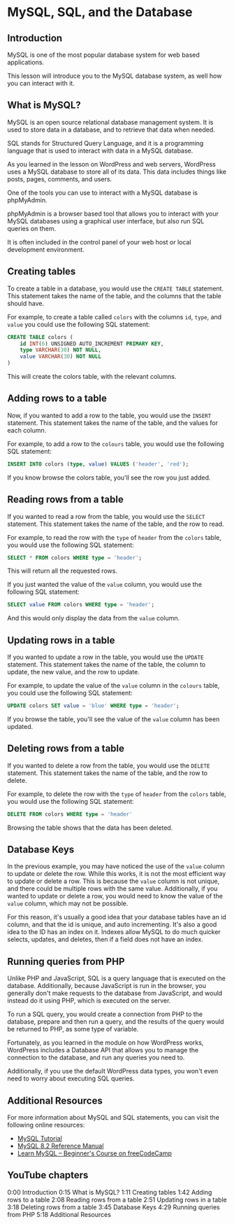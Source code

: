 # MySQL, SQL, and the Database

## Introduction

MySQL is one of the most popular database system for web based applications. 

This lesson will introduce you to the MySQL database system, as well how you can interact with it.

## What is MySQL?

MySQL is an open source relational database management system. It is used to store data in a database, and to retrieve that data when needed.

SQL stands for Structured Query Language, and it is a programming language that is used to interact with data in a MySQL database.  

As you learned in the lesson on WordPress and web servers, WordPress uses a MySQL database to store all of its data. This data includes things like posts, pages, comments, and users. 

One of the tools you can use to interact with a MySQL database is phpMyAdmin. 

phpMyAdmin is a browser based tool that allows you to interact with your MySQL databases using a graphical user interface, but also run SQL queries on them.  

It is often included in the control panel of your web host or local development environment.

## Creating tables

To create a table in a database, you would use the `CREATE TABLE` statement. This statement takes the name of the table, and the columns that the table should have.

For example, to create a table called `colors` with the columns `id`, `type`, and `value` you could use the following SQL statement:

```sql
CREATE TABLE colors (
    id INT(6) UNSIGNED AUTO_INCREMENT PRIMARY KEY,
    type VARCHAR(30) NOT NULL,
    value VARCHAR(30) NOT NULL
)
```

This will create the colors table, with the relevant columns.

## Adding rows to a table

Now, if you wanted to add a row to the table, you would use the `INSERT` statement. This statement takes the name of the table, and the values for each column.

For example, to add a row to the `colours` table, you would use the following SQL statement:

```sql
INSERT INTO colors (type, value) VALUES ('header', 'red');
```

If you know browse the colors table, you'll see the row you just added.

## Reading rows from a table

If you wanted to read a row from the table, you would use the `SELECT` statement. This statement takes the name of the table, and the row to read.

For example, to read the row with the `type` of `header` from the `colors` table, you would use the following SQL statement:

```sql
SELECT * FROM colors WHERE type = 'header';
```

This will return all the requested rows.

If you just wanted the value of the `value` column, you would use the following SQL statement:

```sql
SELECT value FROM colors WHERE type = 'header';
```

And this would only display the data from the `value` column.

## Updating rows in a table

If you wanted to update a row in the table, you would use the `UPDATE` statement. This statement takes the name of the table, the column to update, the new value, and the row to update.

For example, to update the value of the `value` column in the `colours` table, you could use the following SQL statement:

```sql
UPDATE colors SET value = 'blue' WHERE type = 'header';
```

If you browse the table, you'll see the value of the `value` column has been updated.

## Deleting rows from a table

If you wanted to delete a row from the table, you would use the `DELETE` statement. This statement takes the name of the table, and the row to delete.

For example, to delete the row with the `type` of `header` from the `colors` table, you would use the following SQL statement:

```sql
DELETE FROM colors WHERE type = 'header'
```

Browsing the table shows that the data has been deleted.

## Database Keys

In the previous example, you may have noticed the use of the `value` column to update or delete the row. While this works, it is not the most efficient way to update or delete a row. This is because the `value` column is not unique, and there could be multiple rows with the same value. Additionally, if you wanted to update or delete a row, you would need to know the value of the `value` column, which may not be possible.

For this reason, it's usually a good idea that your database tables have an id column, and that the id is unique, and auto incrementing. It's also a good idea to the ID has an index on it. Indexes allow MySQL to do much quicker selects, updates, and deletes, then if a field does not have an index. 

## Running queries from PHP

Unlike PHP and JavaScript, SQL is a query language that is executed on the database. Additionally, because JavaScript is run in the browser, you generally don't make requests to the database from JavaScript, and would instead do it using PHP, which is executed on the server. 

To run a SQL query, you would create a connection from PHP to the database, prepare and then run a query, and the results of the query would be returned to PHP, as some type of variable.

Fortunately, as you learned in the module on how WordPress works, WordPress includes a Database API that allows you to manage the connection to the database, and run any queries you need to. 

Additionally, if you use the default WordPress data types, you won't even need to worry about executing SQL queries. 

## Additional Resources

For more information about MySQL and SQL statements, you can visit the following online resources:

- [MySQL Tutorial](https://dev.mysql.com/doc/refman/8.2/en/tutorial.html)
- [MySQL 8.2 Reference Manual](https://dev.mysql.com/doc/refman/8.2/en/)
- [Learn MySQL – Beginner's Course on freeCodeCamp](https://www.freecodecamp.org/news/learn-mysql-beginners-course/)

## YouTube chapters

0:00 Introduction
0:15 What is MySQL?
1:11 Creating tables
1:42 Adding rows to a table
2:08 Reading rows from a table
2:51 Updating rows in a table
3:18 Deleting rows from a table
3:45 Database Keys
4:29 Running queries from PHP
5:18 Additional Resources